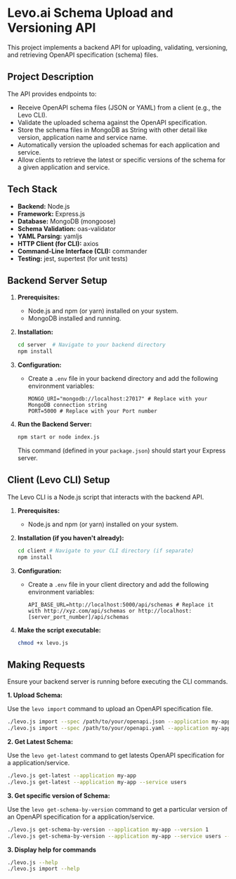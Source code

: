 # Levo.ai Schema Upload and Versioning API

This project implements a backend API for uploading, validating, versioning, and retrieving OpenAPI specification (schema) files. 

## Project Description

The API provides endpoints to:

* Receive OpenAPI schema files (JSON or YAML) from a client (e.g., the Levo CLI).
* Validate the uploaded schema against the OpenAPI specification.
* Store the schema files in MongoDB as String with other detail like version, application name and service name.
* Automatically version the uploaded schemas for each application and service.
* Allow clients to retrieve the latest or specific versions of the schema for a given application and service.

## Tech Stack

* **Backend:** Node.js
* **Framework:** Express.js
* **Database:** MongoDB (mongoose)
* **Schema Validation:** oas-validator
* **YAML Parsing:** yamljs
* **HTTP Client (for CLI):** axios
* **Command-Line Interface (CLI):** commander
* **Testing:** jest, supertest (for unit tests)

## Backend Server Setup

1.  **Prerequisites:**
    * Node.js and npm (or yarn) installed on your system.
    * MongoDB installed and running.

2.  **Installation:**
    ```bash
    cd server  # Navigate to your backend directory
    npm install
    ```

3.  **Configuration:**
    * Create a `.env` file in your backend directory and add the following environment variables:
        ```env
        MONGO_URI="mongodb://localhost:27017" # Replace with your MongoDB connection string 
        PORT=5000 # Replace with your Port number
        ```

4.  **Run the Backend Server:**
    ```bash
    npm start or node index.js
    ```
    This command (defined in your `package.json`) should start your Express server.

## Client (Levo CLI) Setup

The Levo CLI is a Node.js script that interacts with the backend API.

1.  **Prerequisites:**
    * Node.js and npm (or yarn) installed on your system.

2.  **Installation (if you haven't already):**
    ```bash
    cd client # Navigate to your CLI directory (if separate)
    npm install 
    ```
3.  **Configuration:**
    * Create a `.env` file in your client directory and add the following environment variables:
        ```env
        API_BASE_URL=http://localhost:5000/api/schemas # Replace it with http://xyz.com/api/schemas or http://localhost:[server_port_number]/api/schemas
        ```
3.  **Make the script executable:**
    ```bash
    chmod +x levo.js
    ```

## Making Requests

Ensure your backend server is running before executing the CLI commands.

**1. Upload Schema:**

Use the `levo import` command to upload an OpenAPI specification file.

```bash
./levo.js import --spec /path/to/your/openapi.json --application my-app
./levo.js import --spec /path/to/your/openapi.yaml --application my-app --service users
```

**2. Get Latest Schema:**

Use the `levo get-latest` command to get latests OpenAPI specification for a application/service.

```bash
./levo.js get-latest --application my-app
./levo.js get-latest --application my-app --service users
```

**3. Get specific version of Schema:**

Use the `levo get-schema-by-version` command to get a particular version of an OpenAPI specification for a application/service.

```bash
./levo.js get-schema-by-version --application my-app --version 1
./levo.js get-schema-by-version --application my-app --service users --version 2
```

**3. Display help for commands**

```bash
./levo.js --help
./levo.js import --help 
```
